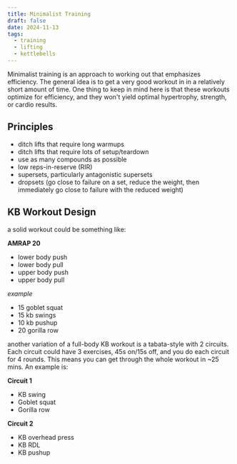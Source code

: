 ```yaml
---
title: Minimalist Training
draft: false
date: 2024-11-13
tags:
  - training
  - lifting
  - kettlebells
---
```

 
Minimalist training is an approach to working out that emphasizes efficiency. The general idea is to get a very good workout in in a relatively short amount of time. One thing to keep in mind here is that these workouts optimize for efficiency, and they won't yield optimal hypertrophy, strength, or cardio results.
## Principles
- ditch lifts that require long warmups
- ditch lifts that require lots of setup/teardown
- use as many compounds as possible
- low reps-in-reserve (RIR)
- supersets, particularly antagonistic supersets
- dropsets (go close to failure on a set, reduce the weight, then immediately go close to failure with the reduced weight)

## KB Workout Design
a solid workout could be something like:

**AMRAP 20**
- lower body push
- lower body pull
- upper body push
- upper body pull

*example*
- 15 goblet squat
- 15 kb swings
- 10 kb pushup
- 20 gorilla row

another variation of a full-body KB workout is a tabata-style with 2 circuits. Each circuit could have 3 exercises, 45s on/15s off, and you do each circuit for 4 rounds. This means you can get through the whole workout in ~25 mins. An example is:

**Circuit 1**
- KB swing
- Goblet squat
- Gorilla row

**Circuit 2**
- KB overhead press
- KB RDL
- KB pushup